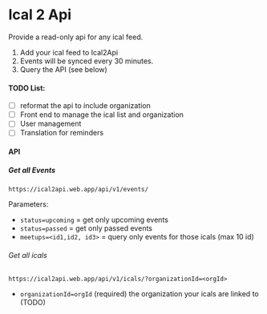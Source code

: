# Ical 2 Api

Provide a read-only api for any ical feed.

1. Add your ical feed to Ical2Api
2. Events will be synced every 30 minutes.
3. Query the API (see below)

#### TODO List:

-   [ ] reformat the api to include organization
-   [ ] Front end to manage the ical list and organization
-   [ ] User management
-   [ ] Translation for reminders

#### API

##### Get all Events

`https://ical2api.web.app/api/v1/events/`

Parameters:

-   `status=upcoming` = get only upcoming events
-   `status=passed` = get only passed events
-   `meetups=<id1,id2, id3>` = query only events for those icals (max 10 id)

###### Get all icals

`https://ical2api.web.app/api/v1/icals/?organizationId=<orgId>`

-   `organizationId=orgId` (required) the organization your icals are linked to
    (TODO)
